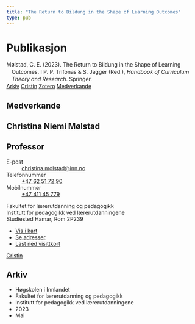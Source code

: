 ```yaml
---
title: "The Return to Bildung in the Shape of Learning Outcomes"
type: pub
---
```

<h1>Publikasjon</h1>
<article id="csl-bib-container-9V6UBUEP" class="csl-bib-container">
  <div class="csl-bib-body" style="line-height: 1.35; padding-left: 1em; text-indent:-1em;">
  <div class="csl-entry">M&#xF8;lstad, C. E. (2023). The Return to Bildung in the Shape of Learning Outcomes. I P. P. Trifonas &amp; S. Jagger (Red.), <i>Handbook of Curriculum Theory and Research</i>. Springer.</div>
</div>
  <div class="csl-bib-buttons">
    <a href="#taxonomy-article-9V6UBUEP" class="csl-bib-button">Arkiv</a>
    <a href="https://app.cristin.no/results/show.jsf?id=2146281" alt="Cristin URL" class="csl-bib-button">Cristin</a>
    <a href="http://zotero.org/groups/5022929/items/9V6UBUEP" alt="Zotero URL" class="csl-bib-button">Zotero</a>
    <a href="#contributors-article-9V6UBUEP" class="csl-bib-button">Medverkande</a>
  </div>
  <div id="csl-bib-meta-container-9V6UBUEP"></div>
</article>
<div id="csl-bib-meta-9V6UBUEP" class="csl-bib-meta">
  <article id="contributors-article-9V6UBUEP" class="contributors-article">
    <h1>Medverkande</h1>
    <div class="personas">
<div class="vrtx-hinn-person-card">
<div class="photo">
<i class="lar la-user-circle missing-person"></i>
</div>
<div class="info">
<hgroup><h1>Christina Niemi Mølstad</h1>
<h2>Professor</h2>
</hgroup><dl>
<dt>E-post</dt>
<dd>
<a href="mailto:christina.molstad@inn.no">christina.molstad@inn.no</a>
</dd>
<dt>Telefonnummer</dt>
<dd><a href="tel:+4762517290">
+47 62 51 72 90
</a></dd>
<dt>Mobilnummer</dt>
<dd><a href="tel:+4741145779">
+47 411 45 779
</a></dd>
</dl>
<p>
Fakultet for lærerutdanning og pedagogikk<br>
Institutt for pedagogikk ved lærerutdanningene<br>
Studiested Hamar,
Rom 2P239
</p>
<ul class="vrtx-hinn-links">
<li><a href="https://www.google.com/maps?q=60.796004,11.072099">Vis i kart</a></li>
<li><a href="https://www.inn.no/finn-en-ansatt/christina-molstad.html#vrtx-hinn-addresses">Se adresser</a></li>
<li><a href="https://www.inn.no/finn-en-ansatt/christina-molstad.html?vrtx=vcf">Last ned visittkort</a></li>
</ul>
</div>
</div>
<a href="https://app.cristin.no/persons/show.jsf?id=5325" alt="Cristin URL" class="personas-cristin">Cristin</a>
</div>
  </article>
  <article id="taxonomy-article-9V6UBUEP" class="taxonomy-article">
    <h1>Arkiv</h1>
    <ul>
      <li>Høgskolen i Innlandet</li>
      <li>Fakultet for lærerutdanning og pedagogikk</li>
      <li>Institutt for pedagogikk ved lærerutdanningene</li>
      <li>2023</li>
      <li>Mai</li>
    </ul>
  </article>
</div>
